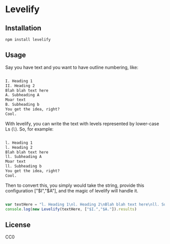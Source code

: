 # Levelify

## Installation

`npm install levelify`

## Usage

Say you have text and you want to have outline numbering, like:

``` md

I. Heading 1
II. Heading 2
Blah blah text here
A. Subheading A
Moar text
B. Subheading b
You get the idea, right?
Cool.

```

With levelify, you can write the text with levels represented by lower-case Ls (`l`). So, for example:
``` md

l. Heading 1
l. Heading 2
Blah blah text here
ll. Subheading A
Moar text
ll. Subheading b
You get the idea, right?
Cool.

```

Then to convert this, you simply would take the string, provide this configuration ["$I","$A"], and the magic of levelify will handle it.

``` js

var textHere = "l. Heading 1\nl. Heading 2\nBlah blah text here\nll. Subheading A\nMoar text\nll. Subheading b\nYou get the idea, right?\nCool."
console.log(new Levelify(textHere, ["$I.","$A."]).results)

```

## License

CC0
